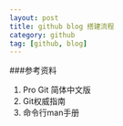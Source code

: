 ```yaml
---
layout: post
title: github blog 搭建流程 
category: github
tag: [github, blog]
---
```


 

###参考资料

1. Pro Git 简体中文版
2. Git权威指南
3. 命令行man手册
